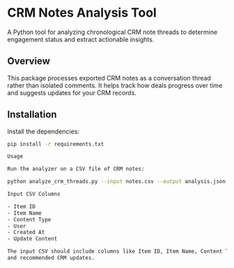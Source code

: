 # CRM Notes Analysis Tool

  A Python tool for analyzing chronological CRM note threads to determine engagement status and extract actionable insights.

  ## Overview
  This package processes exported CRM notes as a conversation thread rather than isolated comments. It helps track how deals progress over time and suggests updates
  for your CRM records.

  ## Installation
  Install the dependencies:

  ```bash
  pip install -r requirements.txt

  Usage

  Run the analyzer on a CSV file of CRM notes:

  python analyze_crm_threads.py --input notes.csv --output analysis.json [--company-filter "Acme"]

  Input CSV Columns

  - Item ID
  - Item Name
  - Content Type
  - User
  - Created At
  - Update Content

  The input CSV should include columns like Item ID, Item Name, Content Type, User, Created At and Update Content. The script outputs a JSON file with thread analysis
  and recommended CRM updates.